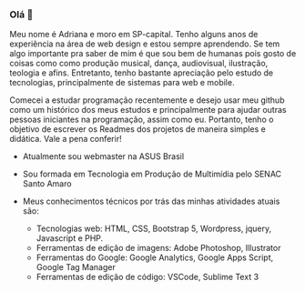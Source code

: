 ### Olá 👋

Meu nome é Adriana e moro em SP-capital. Tenho alguns anos de experiência na área de web design e estou sempre aprendendo. Se tem algo importante pra saber de mim é que sou bem de humanas pois gosto de coisas como como produção musical, dança, audiovisual, ilustração, teologia e afins. Entretanto, tenho bastante apreciação pelo estudo de tecnologias, principalmente de sistemas para web e mobile.

Comecei a estudar programação recentemente e desejo usar meu github como um histórico dos meus estudos e principalmente para ajudar outras pessoas iniciantes na programação, assim como eu. Portanto, tenho o objetivo de escrever os Readmes dos projetos de maneira simples e didática. Vale a pena conferir!

* Atualmente sou webmaster na ASUS Brasil
* Sou formada em Tecnologia em Produção de Multimídia pelo SENAC Santo Amaro
* Meus conhecimentos técnicos por trás das minhas atividades atuais são:

    * Tecnologias web: HTML, CSS, Bootstrap 5, Wordpress, jquery, Javascript e PHP.
    * Ferramentas de edição de imagens: Adobe Photoshop, Illustrator
    * Ferramentas do Google: Google Analytics, Google Apps Script, Google Tag Manager
    * Ferramentas de edição de código: VSCode, Sublime Text 3
    


